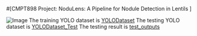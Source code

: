 #[CMPT898 Project: NoduLens: A Pipeline for Nodule Detection in Lentils ]

![Image](https://ibb.co/ckL5RW6)
The training YOLO dataset is [YOLODataset]([URL](https://drive.google.com/file/d/18wL51rCCgyXsgNTTpFKA31O4XyTslMoy/view?usp=drive_link))
The testing YOLO dataset is [YOLODataset_Test](https://drive.google.com/file/d/1G8KekE31oyRGyOwSKRuC5dhF1AP-SEFv/view?usp=drive_link)
The testing result is [test_outputs](https://drive.google.com/drive/folders/1qIkGuSUcEA69uBPaoAqkZTWiTcvjAp-M?usp=drive_link)
